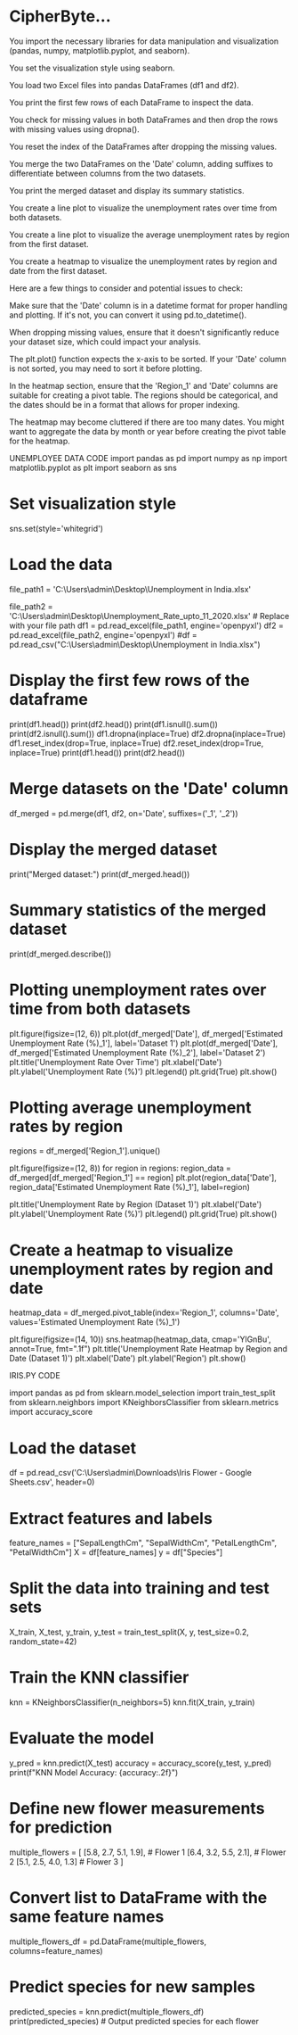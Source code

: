 # CipherByte...
You import the necessary libraries for data manipulation and visualization (pandas, numpy, matplotlib.pyplot, and seaborn).

You set the visualization style using seaborn.

You load two Excel files into pandas DataFrames (df1 and df2).

You print the first few rows of each DataFrame to inspect the data.

You check for missing values in both DataFrames and then drop the rows with missing values using dropna().

You reset the index of the DataFrames after dropping the missing values.

You merge the two DataFrames on the 'Date' column, adding suffixes to differentiate between columns from the two datasets.

You print the merged dataset and display its summary statistics.

You create a line plot to visualize the unemployment rates over time from both datasets.

You create a line plot to visualize the average unemployment rates by region from the first dataset.

You create a heatmap to visualize the unemployment rates by region and date from the first dataset.

Here are a few things to consider and potential issues to check:

Make sure that the 'Date' column is in a datetime format for proper handling and plotting. If it's not, you can convert it using pd.to_datetime().

When dropping missing values, ensure that it doesn't significantly reduce your dataset size, which could impact your analysis.

The plt.plot() function expects the x-axis to be sorted. If your 'Date' column is not sorted, you may need to sort it before plotting.

In the heatmap section, ensure that the 'Region_1' and 'Date' columns are suitable for creating a pivot table. The regions should be categorical, and the dates should be in a format that allows for proper indexing.

The heatmap may become cluttered if there are too many dates. You might want to aggregate the data by month or year before creating the pivot table for the heatmap.

UNEMPLOYEE DATA CODE
import pandas as pd
import numpy as np
import matplotlib.pyplot as plt
import seaborn as sns

# Set visualization style
sns.set(style='whitegrid')
# Load the data
file_path1 = 'C:\\Users\\admin\\Desktop\\Unemployment in India.xlsx'

file_path2 = 'C:\\Users\\admin\\Desktop\\Unemployment_Rate_upto_11_2020.xlsx'  # Replace with your file path
df1 = pd.read_excel(file_path1, engine='openpyxl')
df2 = pd.read_excel(file_path2, engine='openpyxl')
#df = pd.read_csv("C:\\Users\\admin\\Desktop\\Unemployment in India.xlsx")

# Display the first few rows of the dataframe
print(df1.head())
print(df2.head())
print(df1.isnull().sum())
print(df2.isnull().sum())
df1.dropna(inplace=True)
df2.dropna(inplace=True)
df1.reset_index(drop=True, inplace=True)
df2.reset_index(drop=True, inplace=True)
print(df1.head())
print(df2.head())

# Merge datasets on the 'Date' column
df_merged = pd.merge(df1, df2, on='Date', suffixes=('_1', '_2'))

# Display the merged dataset
print("Merged dataset:")
print(df_merged.head())
# Summary statistics of the merged dataset
print(df_merged.describe())

# Plotting unemployment rates over time from both datasets
plt.figure(figsize=(12, 6))
plt.plot(df_merged['Date'], df_merged['Estimated Unemployment Rate (%)_1'], label='Dataset 1')
plt.plot(df_merged['Date'], df_merged['Estimated Unemployment Rate (%)_2'], label='Dataset 2')
plt.title('Unemployment Rate Over Time')
plt.xlabel('Date')
plt.ylabel('Unemployment Rate (%)')
plt.legend()
plt.grid(True)
plt.show()

# Plotting average unemployment rates by region
regions = df_merged['Region_1'].unique()

plt.figure(figsize=(12, 8))
for region in regions:
    region_data = df_merged[df_merged['Region_1'] == region]
    plt.plot(region_data['Date'], region_data['Estimated Unemployment Rate (%)_1'], label=region)

plt.title('Unemployment Rate by Region (Dataset 1)')
plt.xlabel('Date')
plt.ylabel('Unemployment Rate (%)')
plt.legend()
plt.grid(True)
plt.show()
# Create a heatmap to visualize unemployment rates by region and date
heatmap_data = df_merged.pivot_table(index='Region_1', columns='Date', values='Estimated Unemployment Rate (%)_1')

plt.figure(figsize=(14, 10))
sns.heatmap(heatmap_data, cmap='YlGnBu', annot=True, fmt=".1f")
plt.title('Unemployment Rate Heatmap by Region and Date (Dataset 1)')
plt.xlabel('Date')
plt.ylabel('Region')
plt.show()

IRIS.PY CODE

import pandas as pd
from sklearn.model_selection import train_test_split
from sklearn.neighbors import KNeighborsClassifier
from sklearn.metrics import accuracy_score

# Load the dataset
df = pd.read_csv('C:\\Users\\admin\\Downloads\\Iris Flower - Google Sheets.csv', header=0)

# Extract features and labels
feature_names = ["SepalLengthCm", "SepalWidthCm", "PetalLengthCm", "PetalWidthCm"]
X = df[feature_names]
y = df["Species"]

# Split the data into training and test sets
X_train, X_test, y_train, y_test = train_test_split(X, y, test_size=0.2, random_state=42)

# Train the KNN classifier
knn = KNeighborsClassifier(n_neighbors=5)
knn.fit(X_train, y_train)

# Evaluate the model
y_pred = knn.predict(X_test)
accuracy = accuracy_score(y_test, y_pred)
print(f"KNN Model Accuracy: {accuracy:.2f}")

# Define new flower measurements for prediction
multiple_flowers = [
    [5.8, 2.7, 5.1, 1.9],  # Flower 1
    [6.4, 3.2, 5.5, 2.1],  # Flower 2
    [5.1, 2.5, 4.0, 1.3]   # Flower 3
]

# Convert list to DataFrame with the same feature names
multiple_flowers_df = pd.DataFrame(multiple_flowers, columns=feature_names)

# Predict species for new samples
predicted_species = knn.predict(multiple_flowers_df)
print(predicted_species)  # Output predicted species for each flower
